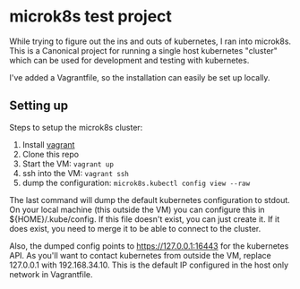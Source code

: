 # microk8s test project

While trying to figure out the ins and outs of kubernetes, I ran into microk8s.
This is a Canonical project for running a single host kubernetes "cluster" which can be
used for development and testing with kubernetes.

I've added a Vagrantfile, so the installation can easily be set up locally.

## Setting up

Steps to setup the microk8s cluster:

1. Install [vagrant](https://www.vagrantup.com/)
1. Clone this repo
1. Start the VM: `vagrant up`
1. ssh into the VM: `vagrant ssh`
1. dump the configuration: `microk8s.kubectl config view --raw`

The last command will dump the default kubernetes configuration to stdout.
On your local machine (this outside the VM) you can configure this in \${HOME}/.kube/config. If this file doesn't exist, you can just create it.
If it does exist, you need to merge it to be able to connect to the cluster.

Also, the dumped config points to https://127.0.0.1:16443 for the kubernetes API. As you'll want to contact kubernetes from outside the VM, replace 127.0.0.1 with 192.168.34.10. This is the default IP configured in the host only network in Vagrantfile.
